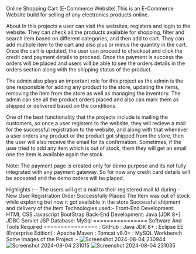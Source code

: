 Online Shopping Cart (E-Commerce Website)
This is an E-Commerce Website build for selling of any electronics products online.

About
In this projects a user can visit the websites, registers and login to the website. They can check all the products available for shopping, filter and search item based on different categories, and then add to cart. They can add multiple item to the cart and also plus or minus the quantity in the cart. Once the cart is updated, the user can proceed to checkout and click the credit card payment details to proceed. Once the payment is success the orders will be placed and users will be able to see the orders details in the orders section along with the shipping status of the product.

The admin also plays an important role for this project as the admin is the one responsible for adding any product to the store, updating the items, removing the item from the store as well as managing the inventory. The admin can see all the product orders placed and also can mark them as shipped or delivered based on the conditions.

One of the best functionality that the projects include is mailing the customers, so once a user registers to the website, they will recieve a mail for the successful registration to the website, and along with that whenever a user orders any product or the product got shipped from the store, then the user will also receive the email for its confirmation. Sometimes, if the user tried to add any item which is out of stock, them they will get an email one the item is available again the stock.

Note: The payment page is created only for demo purpose and its not fully integrated with any payment gateway. So for now any credit card details will be accepted and the demo orders will be placed.

Highlights :--
The users will get a mail to their registered mail Id during:-
New User Registration
Order Successfully Placed
The Item was out of stock while exploring but now it got available in the store
Successful shipment and delivery of the Item
Technologies used:-
Front-End Development:
HTML
CSS
Javascript
BootStrap
Back-End Development:
Java [JDK 8+]
JDBC
Servlet
JSP
Database:
MySql
================ Software And Tools Required ================
: GitHub
: Java JDK 8+
: Eclipse EE (Enterprise Edition) 
: Apache Maven
: Tomcat v8.0+
: MySQL Workbench
Some Images of the Project :-
![Screenshot 2024-08-04 230944](https://github.com/user-attachments/assets/93119b33-7fee-4a37-818c-e214528cb23f)
![Screenshot 2024-08-04 231015](https://github.com/user-attachments/assets/a09bb1d5-1f71-4d3c-864c-bf208db1c9a3)
![Screenshot 2024-08-04 231035](https://github.com/user-attachments/assets/a37c2af1-6140-46c9-aca9-0bac6961dd02)
